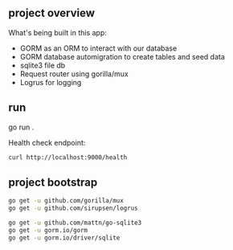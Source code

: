 


## project overview

What's being built in this app:
- GORM as an ORM to interact with our database
- GORM database automigration to create tables and seed data
- sqlite3 file db
- Request router using gorilla/mux
- Logrus for logging


## run

go run .

Health check endpoint:
```sh
curl http://localhost:9000/health
```



## project bootstrap

```sh
go get -u github.com/gorilla/mux
go get -u github.com/sirupsen/logrus

go get -u github.com/mattn/go-sqlite3
go get -u gorm.io/gorm
go get -u gorm.io/driver/sqlite
```